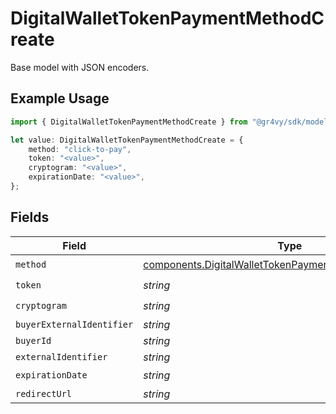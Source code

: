 # DigitalWalletTokenPaymentMethodCreate

Base model with JSON encoders.

## Example Usage

```typescript
import { DigitalWalletTokenPaymentMethodCreate } from "@gr4vy/sdk/models/components";

let value: DigitalWalletTokenPaymentMethodCreate = {
    method: "click-to-pay",
    token: "<value>",
    cryptogram: "<value>",
    expirationDate: "<value>",
};
```

## Fields

| Field                                                                                                                            | Type                                                                                                                             | Required                                                                                                                         | Description                                                                                                                      |
| -------------------------------------------------------------------------------------------------------------------------------- | -------------------------------------------------------------------------------------------------------------------------------- | -------------------------------------------------------------------------------------------------------------------------------- | -------------------------------------------------------------------------------------------------------------------------------- |
| `method`                                                                                                                         | [components.DigitalWalletTokenPaymentMethodCreateMethod](../../models/components/digitalwallettokenpaymentmethodcreatemethod.md) | :heavy_check_mark:                                                                                                               | N/A                                                                                                                              |
| `token`                                                                                                                          | *string*                                                                                                                         | :heavy_check_mark:                                                                                                               | N/A                                                                                                                              |
| `cryptogram`                                                                                                                     | *string*                                                                                                                         | :heavy_check_mark:                                                                                                               | N/A                                                                                                                              |
| `buyerExternalIdentifier`                                                                                                        | *string*                                                                                                                         | :heavy_minus_sign:                                                                                                               | N/A                                                                                                                              |
| `buyerId`                                                                                                                        | *string*                                                                                                                         | :heavy_minus_sign:                                                                                                               | N/A                                                                                                                              |
| `externalIdentifier`                                                                                                             | *string*                                                                                                                         | :heavy_minus_sign:                                                                                                               | N/A                                                                                                                              |
| `expirationDate`                                                                                                                 | *string*                                                                                                                         | :heavy_check_mark:                                                                                                               | N/A                                                                                                                              |
| `redirectUrl`                                                                                                                    | *string*                                                                                                                         | :heavy_minus_sign:                                                                                                               | N/A                                                                                                                              |